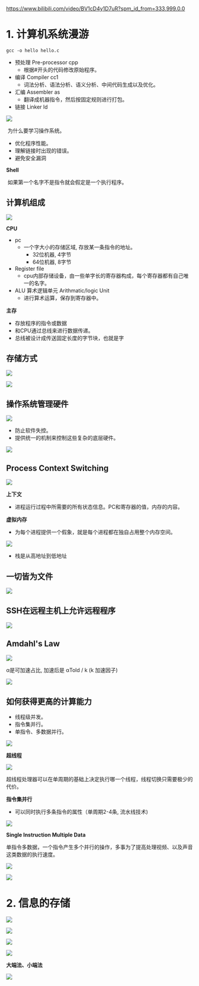 https://www.bilibili.com/video/BV1cD4y1D7uR?spm_id_from=333.999.0.0

# 1. 计算机系统漫游

```
gcc -o hello hello.c
```

* 预处理 Pre-processor cpp
  * 根据#开头的代码修改原始程序。
* 编译 Compiler cc1
  * 词法分析、语法分析、语义分析、中间代码生成以及优化。
* 汇编 Assembler as
  * 翻译成机器指令，然后按固定规则进行打包。
* 链接 Linker ld

![](https://pic.imgdb.cn/item/6138af5044eaada73942bc66.jpg)



​	为什么要学习操作系统。

* 优化程序性能。
* 理解链接时出现的错误。
* 避免安全漏洞



**Shell**

​	如果第一个名字不是指令就会假定是一个执行程序。

## 计算机组成

![](https://pic.imgdb.cn/item/6138b24944eaada73947864a.jpg)

**CPU**

* pc
  * 一个字大小的存储区域, 存放某一条指令的地址。
    * 32位机器, 4字节
    * 64位机器, 8字节
* Register file
  * cpu内部存储设备，由一些单字长的寄存器构成，每个寄存器都有自己唯一的名字。
* ALU 算术逻辑单元 Arithmatic/logic Unit 
  * 进行算术运算，保存到寄存器中。

**主存**

* 存放程序的指令或数据
* 和CPU通过总线来进行数据传递。
* 总线被设计成传送固定长度的字节块，也就是字

## 存储方式

![](https://pic.imgdb.cn/item/6138b31644eaada73948e2fe.jpg)

![](https://pic.imgdb.cn/item/6138b33d44eaada73949252a.jpg)

## 操作系统管理硬件

![](https://pic.imgdb.cn/item/6138b3a744eaada73949e377.jpg)

* 防止软件失控。
* 提供统一的机制来控制这些复杂的底层硬件。

![](https://pic.imgdb.cn/item/6138b48d44eaada7394b971b.jpg)

## Process Context Switching

![](https://pic.imgdb.cn/item/6138b4d744eaada7394c1b4e.jpg)

**上下文**

* 进程运行过程中所需要的所有状态信息。PC和寄存器的值，内存的内容。

**虚拟内存**

* 为每个进程提供一个假象，就是每个进程都在独自占用整个内存空间。

![](https://pic.imgdb.cn/item/6138b94c44eaada7395424ce.jpg)

* 栈是从高地址到低地址

## 一切皆为文件

![](https://pic.imgdb.cn/item/6138b96744eaada739545335.jpg)

## SSH在远程主机上允许远程程序

![](https://pic.imgdb.cn/item/6138ba4944eaada73955dff6.jpg)

## Amdahl's Law

![](https://pic.imgdb.cn/item/6138ba6644eaada7395610a3.jpg)

α是可加速占比, 加速后是 αTold / k (k 加速因子)

![](https://pic.imgdb.cn/item/6138be4944eaada7395dac91.jpg)

## 如何获得更高的计算能力

* 线程级并发。
* 指令集并行。
* 单指令、多数据并行。

![](https://pic.imgdb.cn/item/6138befa44eaada7395f1fd7.jpg)

**超线程**

![](https://pic.imgdb.cn/item/6138bf1044eaada7395f4de1.jpg)

​	超线程处理器可以在单周期的基础上决定执行哪一个线程，线程切换只需要极少的代价。

**指令集并行**

* 可以同时执行多条指令的属性（单周期2-4条, 流水线技术)

![](https://pic.imgdb.cn/item/6138bf8344eaada73960469f.jpg)

**Single Instruction Multiple Data**

​	单指令多数据，一个指令产生多个并行的操作，多事为了提高处理视频、以及声音这类数据的执行速度。

![](https://pic.imgdb.cn/item/6138bff344eaada7396136c8.jpg)



![](https://pic.imgdb.cn/item/6138c00f44eaada739617453.jpg)



# 2. 信息的存储

![](https://pic.imgdb.cn/item/613cba5344eaada739af93d0.jpg)

![](https://pic.imgdb.cn/item/613cbafb44eaada739b0c7df.jpg)

![](https://pic.imgdb.cn/item/613cbb2144eaada739b10b5d.jpg)



![](https://pic.imgdb.cn/item/613cbb5044eaada739b16093.jpg)

**大端法、小端法**

![](https://pic.imgdb.cn/item/613cbb8944eaada739b1c5a3.jpg)

